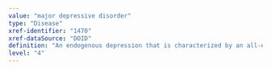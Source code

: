 ```yaml
---
value: "major depressive disorder"
type: "Disease"
xref-identifier: "1470"
xref-dataSource: "DOID"
definition: "An endogenous depression that is characterized by an all-encompassing low mood accompanied by low self-esteem, and by loss of interest or pleasure in normally enjoyable activities.|Xref MGI."
level: "4"
---
```

